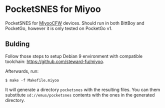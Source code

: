 # PocketSNES for Miyoo

PocketSNES for [MiyooCFW](https://github.com/TriForceX/MiyooCFW) devices.
Should run in both BittBoy and PocketGo, however it is only tested on
PocketGo v1.

## Bulding

Follow those steps to setup Debian 9 environment with compatible toolchain:
<https://github.com/steward-fu/miyoo>. 

Afterwards, run:

    $ make -f Makefile.miyoo

It will generate a directory `pocketsnes` with the resulting files. You can
them substitute `sd://emus/pocketsnes` contents with the ones in the generated
directory.
